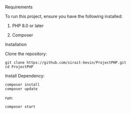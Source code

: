 Requirements

To run this project, ensure you have the following installed:

1. PHP 8.0 or later

2. Composer


Installation

Clone the repository:

```
git clone https://github.com/sirait-kevin/ProjectPHP.git
cd ProjectPHP
```

Install Dependency:

```
composer install
composer update
```

run:

```
composer start
```
